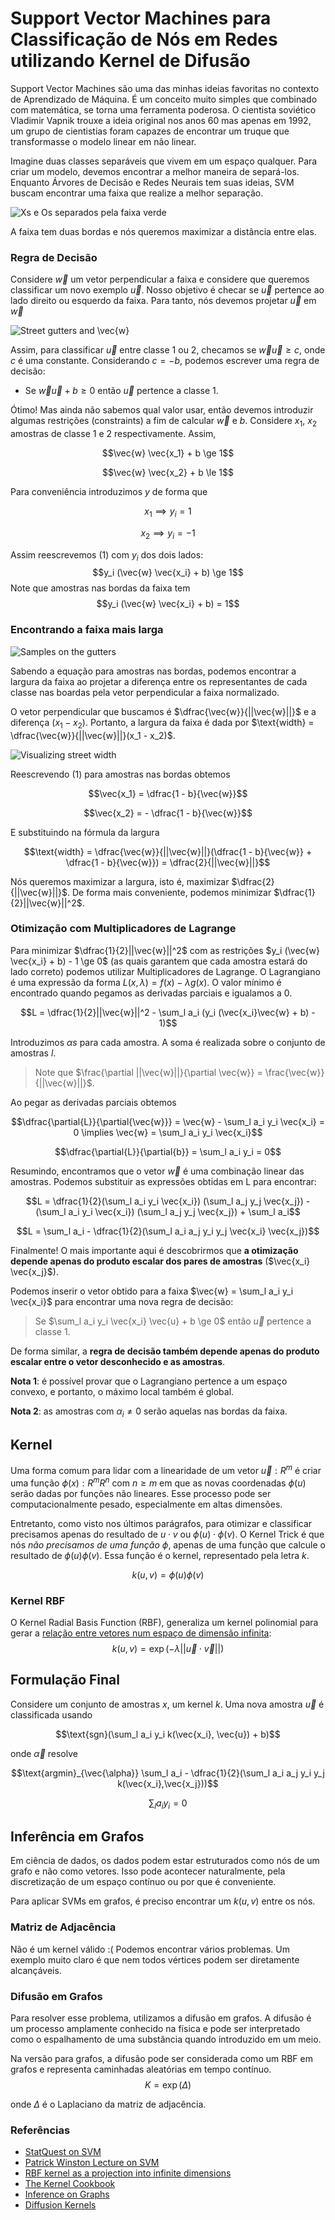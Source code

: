 # Support Vector Machines para Classificação de Nós em Redes utilizando Kernel de Difusão
Support Vector Machines são uma das minhas ideias favoritas no contexto de Aprendizado de Máquina. É um conceito muito simples que combinado com matemática, se torna uma ferramenta poderosa. O cientista soviético Vladimir Vapnik trouxe a ideia original nos anos 60 mas apenas em 1992, um grupo de cientistias foram capazes de encontrar um truque que transformasse o modelo linear em não linear.

Imagine duas classes separáveis que vivem em um espaço qualquer. Para criar um modelo, devemos encontrar a melhor maneira de separá-los. Enquanto Árvores de Decisão e Redes Neurais tem suas ideias, SVM buscam encontrar uma faixa que realize a melhor separação.

![Xs e Os separados pela faixa verde](img/svm_intro.png)

A faixa tem duas bordas e nós queremos maximizar a distância entre elas.

### Regra de Decisão
Considere $\vec{w}$ um vetor perpendicular a faixa e considere que queremos classificar um novo exemplo $\vec{u}$.
Nosso objetivo é checar se $\vec{u}$ pertence ao lado direito ou esquerdo da faixa. Para tanto, nós devemos projetar $\vec{u}$ em $\vec{w}$

![Street gutters and $\vec{w}$](img/svm.png)

Assim, para classificar $\vec{u}$ entre classe 1 ou 2, checamos se $\vec{w} \vec{u} \ge c$, onde $c$ é uma constante. Considerando $c=-b$, podemos escrever uma regra de decisão:

- Se $\vec{w} \vec{u} + b \ge 0$ então $\vec{u}$ pertence a classe 1.

Ótimo! Mas ainda não sabemos qual valor usar, então devemos introduzir algumas restrições (constraints) a fim de calcular $\vec{w}$ e $b$.
Considere $x_1$, $x_2$ amostras de classe 1 e 2 respectivamente. Assim,

$$\vec{w} \vec{x_1} + b \ge 1$$

$$\vec{w} \vec{x_2} + b \le 1$$

Para conveniência introduzimos $y$ de forma que 

$$x_1 \implies y_i = 1$$

$$x_2 \implies y_i = -1$$

Assim reescrevemos (1) com $y_i$ dos dois lados:
$$y_i (\vec{w} \vec{x_i} + b) \ge 1$$
Note que amostras nas bordas da faixa tem
$$y_i (\vec{w} \vec{x_i} + b) = 1$$

### Encontrando a faixa mais larga

![Samples on the gutters](img/gutter_samples.png)

Sabendo a equação para amostras nas bordas, podemos encontrar a largura da faixa ao projetar a diferença entre os representantes de cada classe nas boardas pela vetor perpendicular a faixa normalizado. 

O vetor perpendicular que buscamos é $\dfrac{\vec{w}}{||\vec{w}||}$ e a diferença $(x_1 - x_2)$. Portanto, a largura da faixa é dada por $\text{width} = \dfrac{\vec{w}}{||\vec{w}||}(x_1 - x_2)$.

![Visualizing street width](img/street_width.png)

Reescrevendo (1) para amostras nas bordas obtemos

$$\vec{x_1} = \dfrac{1 - b}{\vec{w}}$$

$$\vec{x_2} = - \dfrac{1 - b}{\vec{w}}$$

E substituindo na fórmula da largura

$$\text{width} = \dfrac{\vec{w}}{||\vec{w}||}(\dfrac{1 - b}{\vec{w}} + \dfrac{1 - b}{\vec{w}}) = \dfrac{2}{||\vec{w}||}$$

Nós queremos maximizar a largura, isto é, maximizar $\dfrac{2}{||\vec{w}||}$. De forma mais conveniente, podemos minimizar $\dfrac{1}{2}||\vec{w}||^2$.

### Otimização com Multiplicadores de Lagrange
Para minimizar $\dfrac{1}{2}||\vec{w}||^2$ com as restrições $y_i (\vec{w} \vec{x_i} + b) - 1 \ge 0$ (as quais garantem que cada amostra estará do lado correto) podemos utilizar Multiplicadores de Lagrange.
O Lagrangiano é uma expressão da forma $L(x, \lambda) = f(x) - \lambda g(x)$. O valor mínimo é encontrado quando pegamos as derivadas parciais e igualamos a 0.

$$L = \dfrac{1}{2}||\vec{w}||^2 - \sum_l a_i (y_i (\vec{x_i}\vec{w} + b) - 1)$$

Introduzimos $\alpha s$ para cada amostra. A soma é realizada sobre o conjunto de amostras $l$. 

> Note que $\frac{\partial ||\vec{w}||}{\partial \vec{w}} = \frac{\vec{w}}{||\vec{w}||}$. 

Ao pegar as derivadas parciais obtemos

$$\dfrac{\partial{L}}{\partial{\vec{w}}} = \vec{w} - \sum_l a_i y_i \vec{x_i} = 0 \implies \vec{w} = \sum_l a_i y_i \vec{x_i}$$

$$\dfrac{\partial{L}}{\partial{b}} = \sum_l a_i y_i = 0$$

Resumindo, encontramos que o vetor $\vec{w}$ é uma combinação linear das amostras. Podemos substituir as expressões obtidas em L para encontrar:

$$L = \dfrac{1}{2}(\sum_l a_i y_i \vec{x_i}) (\sum_l a_j y_j \vec{x_j}) - (\sum_l a_i y_i \vec{x_i}) (\sum_l a_j y_j \vec{x_j}) + \sum_l a_i$$

$$L = \sum_l a_i - \dfrac{1}{2}(\sum_l a_i a_j y_i y_j \vec{x_i} \vec{x_j})$$

Finalmente! O mais importante aqui é descobrirmos que **a otimização depende apenas do produto escalar dos pares de amostras** ($\vec{x_i} \vec{x_j}$). 

Podemos inserir o vetor obtido para a faixa $\vec{w} = \sum_l a_i y_i \vec{x_i}$ para encontrar uma nova regra de decisão:

> Se $\sum_l a_i y_i \vec{x_i} \vec{u} + b \ge 0$ então $\vec{u}$ pertence a classe 1.

De forma similar, a **regra de decisão também depende apenas do produto escalar entre o vetor desconhecido e as amostras**.

**Nota 1**: é possível provar que o Lagrangiano pertence a um espaço convexo, e portanto, o máximo local também é global.

**Nota 2**: as amostras com $\alpha_i \ne 0$ serão aquelas nas bordas da faixa.

## Kernel
Uma forma comum para lidar com a linearidade de um vetor 
$\vec{u}: R^m$
é criar uma função 
$\phi(x): R^m R^n$ 
com $n \ge m$ em que as novas coordenadas $\phi(u)$ serão dadas por funções não lineares. Esse processo pode ser computacionalmente pesado, especialmente em altas dimensões.

Entretanto, como visto nos últimos parágrafos, para otimizar e classificar precisamos apenas do resultado de $u\cdot v$ ou $\phi(u)\cdot \phi(v)$. O Kernel Trick é que nós *não precisamos de uma função $\phi$*, apenas de uma função que calcule o resultado de $\phi(u)\phi(v)$. Essa função é o kernel, representado pela letra $k$.

$$
k(u,v)=\phi(u)\phi(v)
$$

### Kernel RBF

O Kernel Radial Basis Function (RBF), generaliza um kernel polinomial para gerar a [relação entre vetores num espaço de dimensão infinita](https://pages.cs.wisc.edu/~matthewb/pages/notes/pdf/svms/RBFKernel.pdf):
$$k(u,v)=\exp(-\lambda ||\vec{u} \cdot \vec{v}||)$$

## Formulação Final
Considere um conjunto de amostras $x$, um kernel $k$. Uma nova amostra $\vec{u}$ é classificada usando

$$\text{sgn}(\sum_l a_i y_i k(\vec{x_i}, \vec{u}) + b)$$

onde $\vec{\alpha}$ resolve

$$\text{argmin}_{\vec{\alpha}} 
\sum_l a_i - \dfrac{1}{2}(\sum_l a_i a_j y_i y_j k(\vec{x_i},\vec{x_j}))$$

$$\sum_l a_i y_i = 0$$

## Inferência em Grafos
Em ciência de dados, os dados podem estar estruturados como nós de um grafo e não como vetores. Isso pode acontecer naturalmente, pela discretização de um espaço contínuo ou por que é conveniente.

Para aplicar SVMs em grafos, é preciso encontrar um $k(u, v)$ entre os nós.

### Matriz de Adjacência
Não é um kernel válido :( Podemos encontrar vários problemas. Um exemplo muito claro é que nem todos vértices podem ser diretamente alcançáveis.

### Difusão em Grafos
Para resolver esse problema, utilizamos a difusão em grafos. A difusão é um processo amplamente conhecido na física e pode ser interpretado como o espalhamento de uma substância quando introduzido em um meio. 

Na versão para grafos, a difusão pode ser considerada como um RBF em grafos e representa caminhadas aleatórias em tempo contínuo. 
$$K=\exp (\Delta)$$

onde $\Delta$ é o Laplaciano da matriz de adjacência. 

### Referências
- [StatQuest on SVM](https://www.youtube.com/watch?v=efR1C6CvhmE&)
- [Patrick Winston Lecture on SVM](https://www.youtube.com/watch?v=_PwhiWxHK8o)
- [RBF kernel as a projection into infinite dimensions](https://pages.cs.wisc.edu/~matthewb/pages/notes/pdf/svms/RBFKernel.pdf)
- [The Kernel Cookbook](https://www.cs.toronto.edu/~duvenaud/cookbook/)
- [Inference on Graphs](https://members.cbio.mines-paristech.fr/~jvert/talks/040206insead/insead.pdf)
- [Diffusion Kernels](https://people.cs.uchicago.edu/~risi/papers/KondorVert04.pdf)
